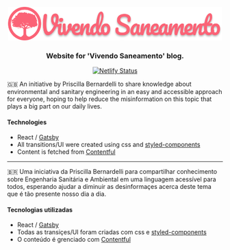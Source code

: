 <p align="center">
  <img src="/assets/images/logo.png?raw=true" width="500" alt="Vivendo Saneamento" />
</p>

<h3 align="center">Website for 'Vivendo Saneamento' blog.</h3>



<div align="center">
  
[![Netlify Status](https://api.netlify.com/api/v1/badges/9a3ded0a-b842-40d4-a5f1-377fcd880ef3/deploy-status)](https://app.netlify.com/sites/vivendosaneamento/deploys)

</div>

🇬🇧 An initiative by Priscilla Bernardelli to share knowledge about environmental and sanitary engineering in an easy and accessible approach for everyone, hoping to help reduce the misinformation on this topic that plays a big part on our daily lives.

#### Technologies
- React / [Gatsby](https://www.gatsbyjs.org/)
- All transitions/UI were created using css and [styled-components](https://styled-components.com/)
- Content is fetched from [Contentful](https://www.contentful.com/)

---

🇧🇷 Uma iniciativa da Priscilla Bernardelli para compartilhar conhecimento sobre Engenharia Sanitária e Ambiental em uma linguagem acessível para todos, esperando ajudar a diminuir as desinformaçes acerca deste tema que é tão presente nosso dia a dia.

#### Tecnologias utilizadas
- React / [Gatsby](https://www.gatsbyjs.org/)
- Todas as transiçes/UI foram criadas com css e [styled-components](https://styled-components.com/)
- O conteúdo é grenciado com [Contentful](https://www.contentful.com/)

